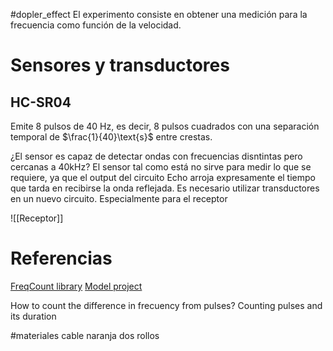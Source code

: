 #dopler_effect
El experimento consiste en obtener una medición para la frecuencia como función de la velocidad. 

# Sensores y transductores
## HC-SR04

Emite 8 pulsos de 40 Hz, es decir, 8 pulsos cuadrados con una separación temporal de $\frac{1}{40}\text{s}$ entre crestas.

¿El sensor es capaz de detectar ondas con frecuencias disntintas pero cercanas a $40 \text{kHz}$? El sensor tal como está no sirve para medir lo que se requiere, ya que el output del circuito $\text{Echo}$ arroja expresamente el tiempo que tarda en recibirse la onda reflejada. Es necesario utilizar transductores en un nuevo circuito. Especialmente para el receptor 


![[Receptor]]

# Referencias
[FreqCount library](https://www.pjrc.com/teensy/td_libs_FreqCount.html)
[Model project](https://create.arduino.cc/projecthub/Klausj/doppler-effect-at-very-slow-speeds-c68f12)

How to count the difference in frecuency from pulses?
Counting pulses and its duration

#materiales 
cable naranja
dos rollos
